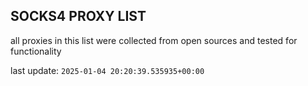 ## SOCKS4 PROXY LIST

all proxies in this list were collected from open sources and tested for functionality

last update: `2025-01-04 20:20:39.535935+00:00`